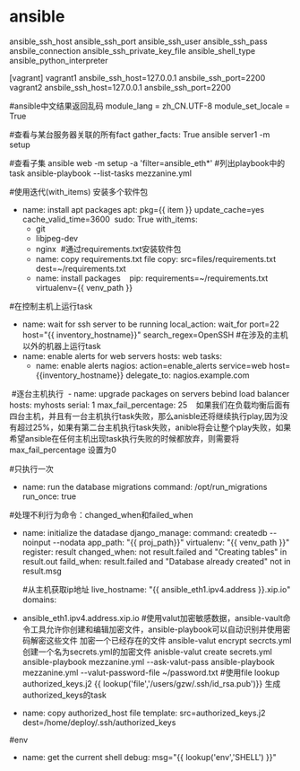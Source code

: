 # ansible
ansible_ssh_host 
ansible_ssh_port
ansible_ssh_user
ansible_ssh_pass
ansbile_connection
ansible_ssh_private_key_file
ansible_shell_type
ansible_python_interpreter

[vagrant]
vagrant1 ansbile_ssh_host=127.0.0.1 ansbile_ssh_port=2200
vagrant2 ansbile_ssh_host=127.0.0.1 ansbile_ssh_port=2200

#ansible中文结果返回乱码
module_lang    = zh_CN.UTF-8
module_set_locale = True

#查看与某台服务器关联的所有fact
gather_facts: True
ansible server1 -m setup

#查看子集
ansible web -m setup -a 'filter=ansible_eth*'
#列出playbook中的task
ansible-playbook --list-tasks mezzanine.yml

#使用迭代(with_items) 安装多个软件包
- name: install apt packages
  apt: pkg={{ item }} update_cache=yes cache_valid_time=3600
  sudo: True
  with_items:
    - git
    - libjpeg-dev
    - nginx
  #通过requirements.txt安装软件包
  - name: copy requirements.txt file
    copy: src=files/requirements.txt dest=~/requirements.txt
  - name: install packages
    pip: requirements=~/requirements.txt virtualenv={{ venv_path }}
    

    
 #在控制主机上运行task
 - name: wait for ssh server to be running
   local_action: wait_for port=22 host="{{ inventory_hostname}}" search_regex=OpenSSH
 #在涉及的主机以外的机器上运行task
 - name: enable alerts for web servers
   hosts: web
   tasks:
     - name: enable alerts
       nagios: action=enable_alerts service=web host={{inventory_hostname}}
       delegate_to: nagios.example.com
       
  #逐台主机执行
  - name: upgrade packages on servers bebind load balancer
    hosts: myhosts
    serial: 1
    max_fail_percentage: 25
    如果我们在负载均衡后面有四台主机，并且有一台主机执行task失败，那么anisble还将继续执行play,因为没有超过25%，如果有第二台主机执行task失败，anible将会让整个play失败，如果希望ansible在任何主机出现task执行失败的时候都放弃，则需要将max_fail_percentage 设置为0
    
 #只执行一次
 - name: run the database migrations
   command: /opt/run_migrations
   run_once: true
   
  #处理不利行为命令：changed_when和failed_when
  - name: initialize the datadase
    django_manage:
       command: createdb --noinput --nodata
       app_path: "{{ proj_path}}"
       virtualenv: "{{ venv_path }}"
    register: result
    changed_when: not result.failed and "Creating tables" in result.out
    faild_when: result.failed and "Database already created" not in result.msg
    
    #从主机获取ip地址
live_hostname: "{{ ansible_eth1.ipv4.address }}.xip.io"
domains:
  - ansible_eth1.ipv4.address.xip.io
#使用valut加密敏感数据，ansible-vault命令工具允许你创建和编辑加密文件，ansible-playbook可以自动识别并使用密码解密这些文件
加密一个已经存在的文件
ansible-valut encrypt secrcts.yml
创建一个名为secrets.yml的加密文件
anisble-valut create secrets.yml
ansible-playbook mezzanine.yml --ask-valut-pass
ansible-playbook mezzanine.yml --valut-password-file ~/password.txt
#使用file lookup
authorized_keys.j2
{{ lookup('file','/users/gzw/.ssh/id_rsa.pub')}}
生成authorized_keys的task
- name: copy authorized_host file
  template: src=authorized_keys.j2 dest=/home/deploy/.ssh/authorized_keys
  
#env
- name: get the current shell
  debug: msg="{{ lookup('env','SHELL') }}"











